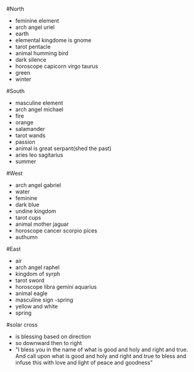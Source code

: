 #North
- feminine element
- arch angel uriel
- earth
- elemental kingdome is gnome
- tarot pentacle
- animal humming bird
- dark  silence
- horoscope capicorn virgo taurus
- green
- winter

#South
- masculine element
- arch angel michael
- fire 
- orange
- salamander
- tarot wands
- passion
- animal is great serpant(shed the past)
- aries leo sagitarius
- summer

#West
- arch angel gabriel
- water
- feminine
- dark blue
- undine kingdom
- tarot cups
- animal mother jaguar
- horoscope cancer scorpio pices
- authumn

#East
- air 
- arch angel raphel
- kingdom of syrph
- tarot sword
- horoscope libra gemini aquarius
- animal eagle
- masculine sign
-spring
- yellow and white
- spring

#solar cross
- is blessing based on direction
- so downward then to right
- "I bless you in the name of what is good and holy and right and true. And call upon what is good and holy and right and true to bless and infuse this with love and light of peace and goodness"
